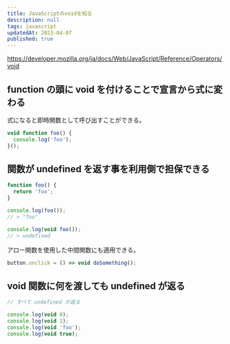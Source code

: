 ```yaml
---
title: JavaScriptのvoidを知る
description: null
tags: javascript
updatedAt: 2023-04-07
published: true
---
```


https://developer.mozilla.org/ja/docs/Web/JavaScript/Reference/Operators/void

## function の頭に void を付けることで宣言から式に変わる

式になると即時関数として呼び出すことができる。

```js
void function foo() {
  console.log('foo');
}();
```

## 関数が undefined を返す事を利用側で担保できる

```js
function foo() {
  return 'foo';
}

console.log(foo());
// > "foo"

console.log(void foo());
// > undefined
```

アロー関数を使用した中間関数にも適用できる。

```ts
button.onclick = () => void doSomething();
```

## void 関数に何を渡しても undefined が返る

```js
// すべて undefined が返る

console.log(void 0);
console.log(void 1);
console.log(void 'foo');
console.log(void true);
```
